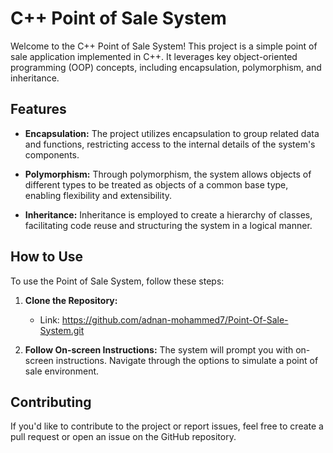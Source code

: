 # C++ Point of Sale System

Welcome to the C++ Point of Sale System! This project is a simple point of sale application implemented in C++. It leverages key object-oriented programming (OOP) concepts, including encapsulation, polymorphism, and inheritance.

## Features

- **Encapsulation:** The project utilizes encapsulation to group related data and functions, restricting access to the internal details of the system's components.

- **Polymorphism:** Through polymorphism, the system allows objects of different types to be treated as objects of a common base type, enabling flexibility and extensibility.

- **Inheritance:** Inheritance is employed to create a hierarchy of classes, facilitating code reuse and structuring the system in a logical manner.

## How to Use

To use the Point of Sale System, follow these steps:

1. **Clone the Repository:**
   * Link: https://github.com/adnan-mohammed7/Point-Of-Sale-System.git

2. **Follow On-screen Instructions:**
The system will prompt you with on-screen instructions. Navigate through the options to simulate a point of sale environment.

## Contributing

If you'd like to contribute to the project or report issues, feel free to create a pull request or open an issue on the GitHub repository.



